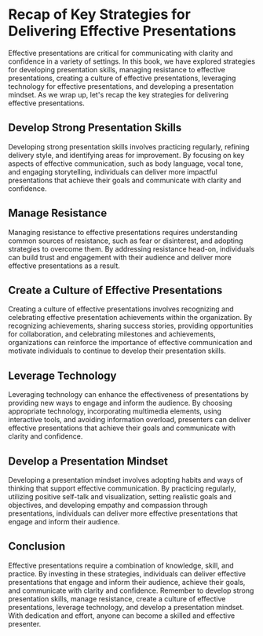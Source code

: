 Recap of Key Strategies for Delivering Effective Presentations
======================================================================================

Effective presentations are critical for communicating with clarity and confidence in a variety of settings. In this book, we have explored strategies for developing presentation skills, managing resistance to effective presentations, creating a culture of effective presentations, leveraging technology for effective presentations, and developing a presentation mindset. As we wrap up, let's recap the key strategies for delivering effective presentations.

Develop Strong Presentation Skills
----------------------------------

Developing strong presentation skills involves practicing regularly, refining delivery style, and identifying areas for improvement. By focusing on key aspects of effective communication, such as body language, vocal tone, and engaging storytelling, individuals can deliver more impactful presentations that achieve their goals and communicate with clarity and confidence.

Manage Resistance
-----------------

Managing resistance to effective presentations requires understanding common sources of resistance, such as fear or disinterest, and adopting strategies to overcome them. By addressing resistance head-on, individuals can build trust and engagement with their audience and deliver more effective presentations as a result.

Create a Culture of Effective Presentations
-------------------------------------------

Creating a culture of effective presentations involves recognizing and celebrating effective presentation achievements within the organization. By recognizing achievements, sharing success stories, providing opportunities for collaboration, and celebrating milestones and achievements, organizations can reinforce the importance of effective communication and motivate individuals to continue to develop their presentation skills.

Leverage Technology
-------------------

Leveraging technology can enhance the effectiveness of presentations by providing new ways to engage and inform the audience. By choosing appropriate technology, incorporating multimedia elements, using interactive tools, and avoiding information overload, presenters can deliver effective presentations that achieve their goals and communicate with clarity and confidence.

Develop a Presentation Mindset
------------------------------

Developing a presentation mindset involves adopting habits and ways of thinking that support effective communication. By practicing regularly, utilizing positive self-talk and visualization, setting realistic goals and objectives, and developing empathy and compassion through presentations, individuals can deliver more effective presentations that engage and inform their audience.

Conclusion
----------

Effective presentations require a combination of knowledge, skill, and practice. By investing in these strategies, individuals can deliver effective presentations that engage and inform their audience, achieve their goals, and communicate with clarity and confidence. Remember to develop strong presentation skills, manage resistance, create a culture of effective presentations, leverage technology, and develop a presentation mindset. With dedication and effort, anyone can become a skilled and effective presenter.


